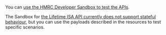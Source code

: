 <p>You can <a href="https://www-externaltest.tax.service.gov.uk/api-documentation/docs/sandbox/introduction">use the HMRC Developer Sandbox to test the APIs</a>.
<p>The Sandbox for <a href="https://www-externaltest.tax.service.gov.uk/api-documentation/docs/sandbox/stateful-behaviour">the Lifetime ISA API currently does not support stateful behaviour</a>, but you can use the payloads described in the resources to test specific scenarios.</p> 
 